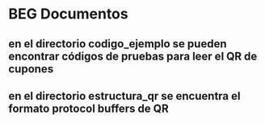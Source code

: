# BEG Documentos
## en el directorio codigo_ejemplo se pueden encontrar códigos de pruebas para leer el QR de cupones
## en el directorio estructura_qr se encuentra el formato protocol buffers de QR
